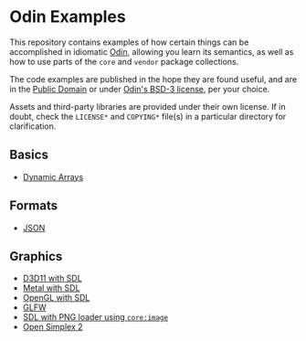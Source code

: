 # Odin Examples

This repository contains examples of how certain things can be accomplished in idiomatic [Odin](https://github.com/odin-lang/Odin), allowing you learn its semantics, as well as how to use parts of the `core` and `vendor` package collections.

The code examples are published in the hope they are found useful, and are in the [Public Domain](https://unlicense.org) or under [Odin's BSD-3 license](https://github.com/odin-lang/Odin/LICENSE), per your choice.

Assets and third-party libraries are provided under their own license. If in doubt, check the `LICENSE*` and `COPYING*` file(s) in a particular directory for clarification.

## Basics

* [Dynamic Arrays](https://github.com/odin-lang/examples/tree/master/dynamic_arrays)

## Formats

* [JSON](https://github.com/odin-lang/examples/tree/master/json/load_json)

## Graphics

* [D3D11 with SDL](https://github.com/odin-lang/examples/blob/master/sdl2/d3d11)
* [Metal with SDL](https://github.com/odin-lang/examples/tree/master/sdl2/metal)
* [OpenGL with SDL](https://github.com/odin-lang/examples/tree/master/sdl2/opengl)
* [GLFW](https://github.com/odin-lang/examples/tree/master/glfw/window)
* [SDL with PNG loader using `core:image`](https://github.com/odin-lang/examples/tree/master/sdl2/hellope)
* [Open Simplex 2](https://github.com/odin-lang/examples/tree/master/opensimplex2/draw_texture)
